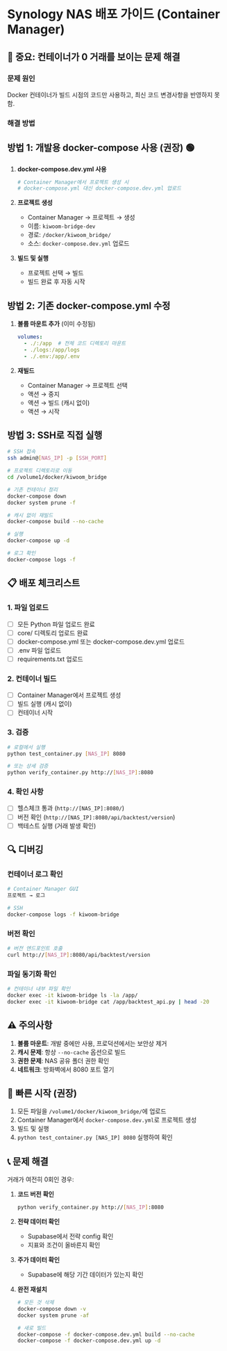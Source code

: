 # Synology NAS 배포 가이드 (Container Manager)

## 🔴 중요: 컨테이너가 0 거래를 보이는 문제 해결

### 문제 원인
Docker 컨테이너가 빌드 시점의 코드만 사용하고, 최신 코드 변경사항을 반영하지 못함.

### 해결 방법

## 방법 1: 개발용 docker-compose 사용 (권장) 🟢

1. **docker-compose.dev.yml 사용**
   ```bash
   # Container Manager에서 프로젝트 생성 시
   # docker-compose.yml 대신 docker-compose.dev.yml 업로드
   ```

2. **프로젝트 생성**
   - Container Manager → 프로젝트 → 생성
   - 이름: `kiwoom-bridge-dev`
   - 경로: `/docker/kiwoom_bridge/`
   - 소스: `docker-compose.dev.yml` 업로드

3. **빌드 및 실행**
   - 프로젝트 선택 → 빌드
   - 빌드 완료 후 자동 시작

## 방법 2: 기존 docker-compose.yml 수정

1. **볼륨 마운트 추가** (이미 수정됨)
   ```yaml
   volumes:
     - ./:/app  # 전체 코드 디렉토리 마운트
     - ./logs:/app/logs
     - ./.env:/app/.env
   ```

2. **재빌드**
   - Container Manager → 프로젝트 선택
   - 액션 → 중지
   - 액션 → 빌드 (캐시 없이)
   - 액션 → 시작

## 방법 3: SSH로 직접 실행

```bash
# SSH 접속
ssh admin@[NAS_IP] -p [SSH_PORT]

# 프로젝트 디렉토리로 이동
cd /volume1/docker/kiwoom_bridge

# 기존 컨테이너 정리
docker-compose down
docker system prune -f

# 캐시 없이 재빌드
docker-compose build --no-cache

# 실행
docker-compose up -d

# 로그 확인
docker-compose logs -f
```

## 📋 배포 체크리스트

### 1. 파일 업로드
- [ ] 모든 Python 파일 업로드 완료
- [ ] core/ 디렉토리 업로드 완료
- [ ] docker-compose.yml 또는 docker-compose.dev.yml 업로드
- [ ] .env 파일 업로드
- [ ] requirements.txt 업로드

### 2. 컨테이너 빌드
- [ ] Container Manager에서 프로젝트 생성
- [ ] 빌드 실행 (캐시 없이)
- [ ] 컨테이너 시작

### 3. 검증
```bash
# 로컬에서 실행
python test_container.py [NAS_IP] 8080

# 또는 상세 검증
python verify_container.py http://[NAS_IP]:8080
```

### 4. 확인 사항
- [ ] 헬스체크 통과 (`http://[NAS_IP]:8080/`)
- [ ] 버전 확인 (`http://[NAS_IP]:8080/api/backtest/version`)
- [ ] 백테스트 실행 (거래 발생 확인)

## 🔍 디버깅

### 컨테이너 로그 확인
```bash
# Container Manager GUI
프로젝트 → 로그

# SSH
docker-compose logs -f kiwoom-bridge
```

### 버전 확인
```bash
# 버전 엔드포인트 호출
curl http://[NAS_IP]:8080/api/backtest/version
```

### 파일 동기화 확인
```bash
# 컨테이너 내부 파일 확인
docker exec -it kiwoom-bridge ls -la /app/
docker exec -it kiwoom-bridge cat /app/backtest_api.py | head -20
```

## ⚠️ 주의사항

1. **볼륨 마운트**: 개발 중에만 사용, 프로덕션에서는 보안상 제거
2. **캐시 문제**: 항상 `--no-cache` 옵션으로 빌드
3. **권한 문제**: NAS 공유 폴더 권한 확인
4. **네트워크**: 방화벽에서 8080 포트 열기

## 🚀 빠른 시작 (권장)

1. 모든 파일을 `/volume1/docker/kiwoom_bridge/`에 업로드
2. Container Manager에서 `docker-compose.dev.yml`로 프로젝트 생성
3. 빌드 및 실행
4. `python test_container.py [NAS_IP] 8080` 실행하여 확인

## 📞 문제 해결

거래가 여전히 0회인 경우:

1. **코드 버전 확인**
   ```bash
   python verify_container.py http://[NAS_IP]:8080
   ```

2. **전략 데이터 확인**
   - Supabase에서 전략 config 확인
   - 지표와 조건이 올바른지 확인

3. **주가 데이터 확인**
   - Supabase에 해당 기간 데이터가 있는지 확인

4. **완전 재설치**
   ```bash
   # 모든 것 삭제
   docker-compose down -v
   docker system prune -af

   # 새로 빌드
   docker-compose -f docker-compose.dev.yml build --no-cache
   docker-compose -f docker-compose.dev.yml up -d
   ```